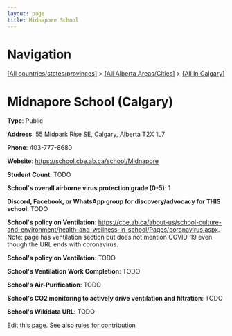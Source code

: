```yaml
---
layout: page
title: Midnapore School
---
```

# Navigation

[[All countries/states/provinces]](../../..) > [[All Alberta Areas/Cities]](../..) > [[All In Calgary]](..)

# Midnapore School (Calgary)

**Type**: Public

**Address**: 55 Midpark Rise SE, Calgary, Alberta T2X 1L7

**Phone**: 403-777-8680

**Website**: <https://school.cbe.ab.ca/school/Midnapore>

**Student Count**: TODO

**School's overall airborne virus protection grade (0-5)**: 1

**Discord, Facebook, or WhatsApp group for discovery/advocacy for THIS school**: TODO

**School's policy on Ventilation**: <https://cbe.ab.ca/about-us/school-culture-and-environment/health-and-wellness-in-school/Pages/coronavirus.aspx>. Note: page has ventilation section but does not mention COVID-19 even though the URL ends with coronavirus.

**School's policy on Ventilation**: TODO

**School's Ventilation Work Completion**: TODO

**School's Air-Purification**: TODO

**School's CO2 monitoring to actively drive ventilation and filtration**: TODO

**School's Wikidata URL**: TODO


[Edit this page](https://github.com/ventilate-schools/AB/edit/main/./Calgary/Midnapore_School.md). See also [rules for contribution](../../../contribution-rules/)